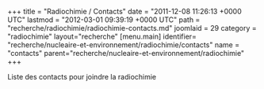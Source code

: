 +++
title = "Radiochimie / Contacts"
date = "2011-12-08 11:26:13 +0000 UTC"
lastmod = "2012-03-01 09:39:19 +0000 UTC"
path = "recherche/radiochimie/radiochimie-contacts.md"
joomlaid = 29
category = "radiochimie"
layout="recherche"
[menu.main]
  identifier= "recherche/nucleaire-et-environnement/radiochimie/contacts"
  name = "contacts"
  parent="recherche/nucleaire-et-environnement/radiochimie"
+++
<p>Liste des contacts pour joindre la radiochimie </p>
